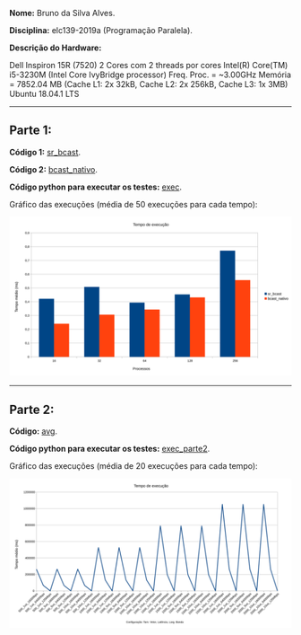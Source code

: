 **Nome:** Bruno da Silva Alves.

**Disciplina:** elc139-2019a (Programação Paralela).

**Descrição do Hardware:**

Dell Inspiron 15R (7520)
2 Cores com 2 threads por cores
Intel(R) Core(TM) i5-3230M (Intel Core IvyBridge processor)
Freq. Proc. = ~3.00GHz
Memória = 7852.04 MB (Cache L1: 2x 32kB, Cache L2: 2x 256kB, Cache L3: 1x 3MB)
Ubuntu 18.04.1 LTS

-----------------------------

## Parte 1:

**Código 1:** [sr_bcast](sr_bcast.c).

**Código 2:** [bcast_nativo](bcast_nativo.c).

**Código python para executar os testes:** [exec](exec.py).

Gráfico das execuções (média de 50 execuções para cada tempo):

<img src="./parte1_graph.svg">

--------------

## Parte 2:

**Código:** [avg](avg.c).

**Código python para executar os testes:** [exec_parte2](exec_p2.py).

Gráfico das execuções (média de 20 execuções para cada tempo):

<img src="./parte2_graph.svg">
